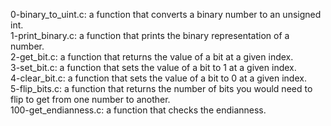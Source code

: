 0-binary_to_uint.c: a function that converts a binary number to an unsigned int.
<br>1-print_binary.c: a function that prints the binary representation of a number.
<br>2-get_bit.c: a function that returns the value of a bit at a given index.
<br>3-set_bit.c: a function that sets the value of a bit to 1 at a given index.
<br>4-clear_bit.c: a function that sets the value of a bit to 0 at a given index.
<br>5-flip_bits.c: a function that returns the number of bits you would need to flip to get from one number to another.
<br>100-get_endianness.c: a function that checks the endianness.
